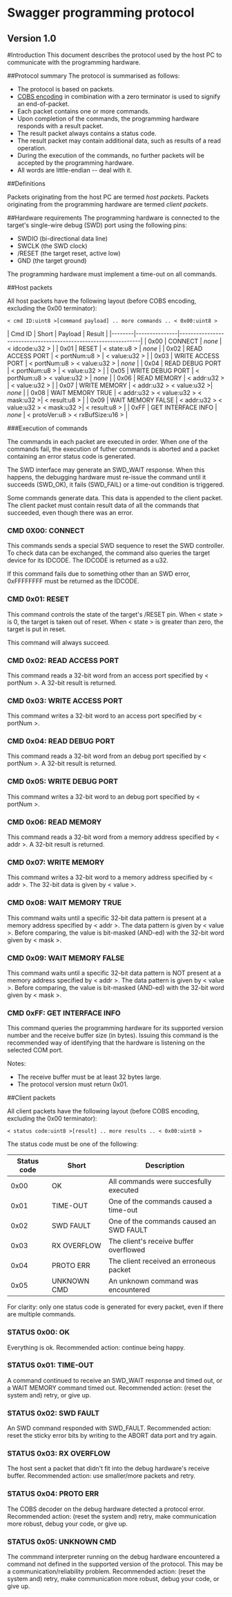# Swagger programming protocol


Version 1.0
---

#Introduction
This document describes the protocol used by the host PC to communicate with the programming hardware. 

##Protocol summary
The protocol is summarised as follows:

* The protocol is based on packets.
* [COBS encoding](https://en.wikipedia.org/wiki/Consistent_Overhead_Byte_Stuffing) in combination with a zero terminator is used to signify an end-of-packet.
* Each packet contains one or more commands.
* Upon completion of the commands, the programming hardware responds with a result packet.
* The result packet always contains a status code.
* The result packet may contain additional data, such as results of a read operation.
* During the execution of the commands, no further packets will be accepted by the programming hardware.
* All words are little-endian -- deal with it.

##Definitions

Packets originating from the host PC are termed _host packets_. Packets originating from the programming hardware are termed _client packets_.


##Hardware requirements 
The programming hardware is connected to the target's single-wire debug (SWD) port using the following pins:

* SWDIO (bi-directional data line)
* SWCLK (the SWD clock)
* /RESET (the target reset, active low)
* GND (the target ground)

The programming hardware must implement a time-out on all commands. 

##Host packets

All host packets have the following layout (before COBS encoding, excluding the 0x00 terminator):

	< cmd ID:uint8 >[command payload] .. more commands .. < 0x00:uint8 >

| Cmd ID | Short | Payload | Result |
|--------|---------------|----------------------------------------------------------------|
| 0x00   | CONNECT | _none_ | < idcode:u32 > |
| 0x01   | RESET | < state:u8 > | _none_ |
| 0x02   | READ ACCESS PORT  | < portNum:u8 > | < value:u32 > |
| 0x03   | WRITE ACCESS PORT  | < portNum:u8 > < value:u32 > | _none_ |
| 0x04   | READ DEBUG PORT  | < portNum:u8 >  | < value:u32 > |
| 0x05   | WRITE DEBUG PORT  | < portNum:u8 > < value:u32 > | _none_ |
| 0x06   | READ MEMORY  | < addr:u32 >  | < value:u32 > |
| 0x07   | WRITE MEMORY  | < addr:u32 >  < value:u32 >| _none_ |
| 0x08   | WAIT MEMORY TRUE | < addr:u32 >  < value:u32 > < mask:u32 >| < result:u8 > |
| 0x09   | WAIT MEMORY FALSE | < addr:u32 >  < value:u32 > < mask:u32 >| < result:u8 > |
| 0xFF   | GET INTERFACE INFO | _none_ | < protoVer:u8 > < rxBufSize:u16 > |

###Execution of commands

The commands in each packet are executed in order. When one of the commands fail, the execution of futher commands is aborted and a packet containing an error status code is generated.

The SWD interface may generate an SWD_WAIT response. When this happens, the debugging hardware must re-issue the command until it succeeds (SWD_OK), it fails (SWD_FAIL) or a time-out condition is triggered.

Some commands generate data. This data is appended to the client packet. The client packet must contain result data of all the commands that succeeded, even though there was an error.

### CMD 0X00: CONNECT
This commands sends a special SWD sequence to reset the SWD controller. To check data can be exchanged, the command also queries the target device for its IDCODE. The IDCODE is returned as a u32.

If this command fails due to something other than an SWD error, 0xFFFFFFFF must be returned as the IDCODE.

### CMD 0x01: RESET
This command controls the state of the target's /RESET pin. When < state > is 0, the target is taken out of reset. When < state > is greater than zero, the target is put in reset.

This command will always succeed.

### CMD 0x02: READ ACCESS PORT
This command reads a 32-bit word from an access port specified by < portNum >. A 32-bit result is returned.

### CMD 0x03: WRITE ACCESS PORT
This command writes a 32-bit word to an access port specified by < portNum >.

### CMD 0x04: READ DEBUG PORT
This command reads a 32-bit word from an debug port specified by < portNum >. A 32-bit result is returned.

### CMD 0x05: WRITE DEBUG PORT
This command writes a 32-bit word to an debug port specified by < portNum >.

### CMD 0x06: READ MEMORY
This command reads a 32-bit word from a memory address specified by < addr >. A 32-bit result is returned.

### CMD 0x07: WRITE MEMORY
This command writes a 32-bit word to a memory address specified by < addr >. The 32-bit data is given by < value >.

### CMD 0x08: WAIT MEMORY TRUE
This command waits until a specific 32-bit data pattern is present at a memory address specified by < addr >. The data pattern is given by < value >. Before comparing, the value is bit-masked (AND-ed) with the 32-bit word given by < mask >.

### CMD 0x09: WAIT MEMORY FALSE
This command waits until a specific 32-bit data pattern is NOT present at a memory address specified by < addr >. The data pattern is given by < value >. Before comparing, the value is bit-masked (AND-ed) with the 32-bit word given by < mask >.

### CMD 0xFF: GET INTERFACE INFO
This command queries the programming hardware for its supported version number and the receive buffer size (in bytes). Issuing this command is the recommended way of identifying that the hardware is listening on the selected COM port.

Notes:
* The receive buffer must be at least 32 bytes large.
* The protocol version must return 0x01.

##Client packets

All client packets have the following layout (before COBS encoding, excluding the 0x00 terminator):

	< status code:uint8 >[result] .. more results .. < 0x00:uint8 >

The status code must be one of the following:

| Status code | Short | Description |
|--------|---------------|----------------------------------------------------------------|
| 0x00   |     OK        | All commands were succesfully executed  |
| 0x01   |     TIME-OUT  | One of the commands caused a time-out   |
| 0x02   |    SWD FAULT  | One of the commands caused an SWD FAULT |
| 0x03   |   RX OVERFLOW | The client's receive buffer overflowed  |
| 0x04   |    PROTO ERR  | The client received an erroneous packet |
| 0x05   |   UNKNOWN CMD | An unknown command was encountered      |

For clarity: only one status code is generated for every packet, even if there are multiple commands.

### STATUS 0x00: OK
Everything is ok.
Recommended action: continue being happy.

### STATUS 0x01: TIME-OUT
A command continued to receive an SWD_WAIT response and timed out, or a WAIT MEMORY command timed out.
Recommended action: (reset the system and) retry, or give up.

### STATUS 0x02: SWD FAULT
An SWD command responded with SWD_FAULT. 
Recommended action: reset the sticky error bits by writing to the ABORT data port and try again.

### STATUS 0x03: RX OVERFLOW
The host sent a packet that didn't fit into the debug hardware's receive buffer.
Recommended action: use smaller/more packets and retry.

### STATUS 0x04: PROTO ERR
The COBS decoder on the debug hardware detected a protocol error.
Recommended action: (reset the system and) retry, make communication more robust, debug your code, or give up.

### STATUS 0x05: UNKNOWN CMD
The commmand interpreter running on the debug hardware encountered a command not defined in the supported version of the protocol. This may be a communication/reliability problem.
Recommended action: (reset the system and) retry, make communication more robust, debug your code, or give up.
